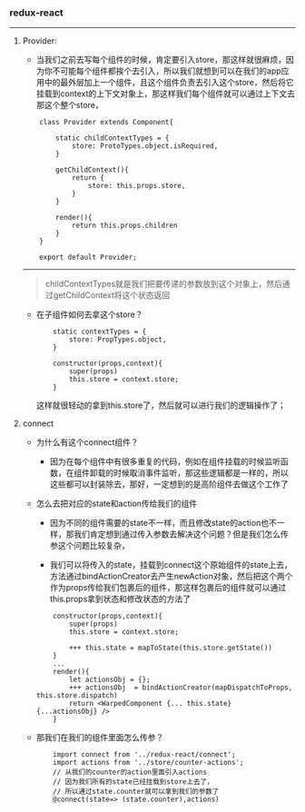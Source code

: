### redux-react

------

1. Provider:
        
    *  当我们之前去写每个组件的时候，肯定要引入store，那这样就很麻烦，因为你不可能每个组件都挨个去引入，所以我们就想到可以在我们的app应用中的最外层加上一个组件，且这个组件负责去引入这个store，然后将它挂载到context的上下文对象上，那这样我们每个组件就可以通过上下文去那这个整个store，
    ```
        class Provider extends Component{

            static childContextTypes = {
                store: ProtoTypes.object.isRequired,
            }

            getChildContext(){
                return {
                    store: this.props.store,
                }
            }

            render(){
                return this.props.children
            }
        }

        export default Provider;
    ```
    ----
    >  childContextTypes就是我们把要传递的参数放到这个对象上，然后通过getChildContext将这个状态返回
    
    * 在子组件如何去拿这个store？

        ```
            static contextTypes = {
                store: PropTypes.object,
            }
        
            constructor(props,context){
                super(props)
                this.store = context.store;
            }
        ```

        这样就很轻动的拿到this.store了，然后就可以进行我们的逻辑操作了；

2. connect

    * 为什么有这个connect组件？

        - 因为在每个组件中有很多重复的代码，例如在组件挂载的时候监听函数，在组件卸载的时候取消事件监听，那这些逻辑都是一样的，所以这些都可以封装除去，那好，一定想到的是高阶组件去做这个工作了
    
    * 怎么去把对应的state和action传给我们的组件

        - 因为不同的组件需要的state不一样，而且修改state的action也不一样，那我们肯定想到通过传入参数去解决这个问题？但是我们怎么传参这个问题比较复杂，

        - 我们可以将传入的state，挂载到connect这个原始组件的state上去，方法通过bindActionCreator去产生newAction对象，然后把这个两个作为props传给我们包裹后的组件，那这样包裹后的组件就可以通过this.props拿到状态和修改状态的方法了

        ```
            constructor(props,context){
                super(props)
                this.store = context.store;

                +++ this.state = mapToState(this.store.getState())
            }
            ...
            render(){
                let actionsObj = {};
                +++ actionsObj  = bindActionCreator(mapDispatchToProps, this.store.dispatch)
                return <WarpedComponent {... this.state} {...actionsObj} />
            }
        ```

    * 那我们在我们的组件里面怎么传参？

        ```
            import connect from '../redux-react/connect';
            import actions from '../store/counter-actions';
            // 从我们的counter的action里面引入actions
            // 因为我们所有的state已经挂载到store上去了，
            // 所以通过state.counter就可以拿到我们的参数了
            @connect(state=> (state.counter),actions)
        ```
    
    

